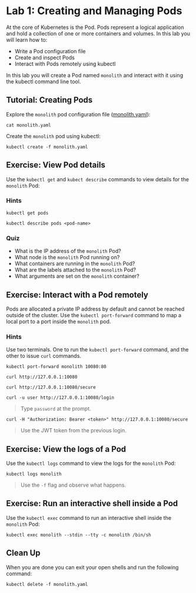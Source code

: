# Lab 1: Creating and Managing Pods

At the core of Kubernetes is the Pod. Pods represent a logical application and
hold a collection of one or more containers and volumes. In this lab you will
learn how to:

* Write a Pod configuration file
* Create and inspect Pods
* Interact with Pods remotely using kubectl

In this lab you will create a Pod named `monolith` and interact with it using
the kubectl command line tool.

## Tutorial: Creating Pods

Explore the `monolith` pod configuration file ([monolith.yaml](./monolith.yaml)):

```
cat monolith.yaml
```

Create the `monolith` pod using kubectl:

```
kubectl create -f monolith.yaml
```

## Exercise: View Pod details

Use the `kubectl get` and `kubect describe` commands to view details for the
`monolith` Pod:

### Hints

```
kubectl get pods
```

```
kubectl describe pods <pod-name>
```

### Quiz

* What is the IP address of the `monolith` Pod?
* What node is the `monolith` Pod running on?
* What containers are running in the `monolith` Pod?
* What are the labels attached to the `monolith` Pod?
* What arguments are set on the `monolith` container?

## Exercise: Interact with a Pod remotely

Pods are allocated a private IP address by default and cannot be reached outside
of the cluster. Use the `kubectl port-forward` command to map a local port to a
port inside the `monolith` pod.

### Hints

Use two terminals. One to run the `kubectl port-forward` command, and the other
to issue `curl` commands.

```
kubectl port-forward monolith 10080:80
```

```
curl http://127.0.0.1:10080
```

```
curl http://127.0.0.1:10080/secure
```

```
curl -u user http://127.0.0.1:10080/login
```

> Type `password` at the prompt.

```
curl -H "Authorization: Bearer <token>" http://127.0.0.1:10080/secure
```

> Use the JWT token from the previous login.

## Exercise: View the logs of a Pod

Use the `kubectl logs` command to view the logs for the `monolith` Pod:

```
kubectl logs monolith
```

> Use the `-f` flag and observe what happens.

## Exercise: Run an interactive shell inside a Pod

Use the `kubectl exec` command to run an interactive shell inside the `monolith`
Pod:

```
kubectl exec monolith --stdin --tty -c monolith /bin/sh
```

## Clean Up

When you are done you can exit your open shells and run the following command:

```
kubectl delete -f monolith.yaml
```
